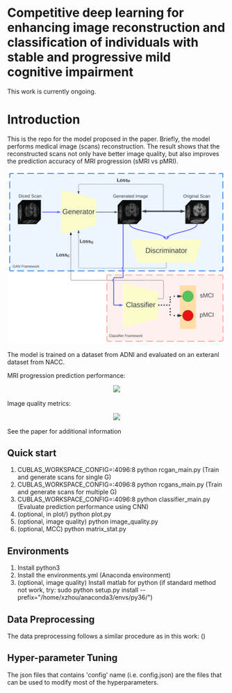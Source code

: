 # Competitive deep learning for enhancing image reconstruction and classification of individuals with stable and progressive mild cognitive impairment

This work is currently ongoing.

# Introduction

This is the repo for the model proposed in the paper. Briefly, the model performs medical image (scans) reconstruction. The result shows that the reconstructed scans not only have better image quality, but also improves the prediction accuracy of MRI progression (sMRI vs pMRI).

<p align="center">
<img src="figures/architecture.png" width="695"/>
</p>

The model is trained on a dataset from ADNI and evaluated on an exteranl dataset from NACC.

MRI progression prediction performance:

<p align="center">
  <img src="figures/accuracy.png" width="695"/>
</p>

Image quality metrics:

<p align="center">
<img src="figures/iqs.png" width="850"/>
</p>

See the paper for additional information

## Quick start

1. CUBLAS_WORKSPACE_CONFIG=:4096:8 python rcgan_main.py   (Train and generate scans for single G)
2. CUBLAS_WORKSPACE_CONFIG=:4096:8 python rcgans_main.py  (Train and generate scans for multiple G)
3. CUBLAS_WORKSPACE_CONFIG=:4096:8 python classifier_main.py    (Evaluate prediction performance using CNN)
4. (optional, in plot/) python plot.py
5. (optional, image quality) python image_quality.py
6. (optional, MCC) python matrix_stat.py

## Environments

1. Install python3
2. Install the environments.yml (Anaconda environment)
3. (optional, image quality) Install matlab for python (if standard method not work, try: sudo python setup.py install --prefix="/home/xzhou/anaconda3/envs/py36/")

## Data Preprocessing

The data preprocessing follows a similar procedure as in this work: ()

## Hyper-parameter Tuning

The json files that contains 'config' name (i.e. config.json) are the files that can be used to modify most of the hyperparameters.
